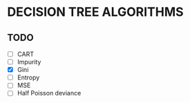 # DECISION TREE ALGORITHMS

## TODO
 - [ ] CART
  - [ ] Impurity
   - [x] Gini
   - [ ] Entropy
   - [ ] MSE
   - [ ] Half Poisson deviance